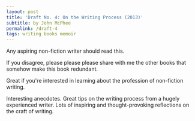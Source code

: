 ```yaml
---
layout: post
title: 'Draft No. 4: On the Writing Process (2013)'
subtitle: by John McPhee
permalink: /draft-4
tags: writing books memoir
---
```


Any aspiring non-fiction writer should read this.
<!--more-->
If you disagree, please please please share with me the other books that somehow make this book redundant.

Great if you're interested in learning about the profession of non-fiction writing.

Interesting anecdotes.
Great tips on the writing process from a hugely experienced writer.
Lots of inspiring and thought-provoking reflections on the craft of writing.